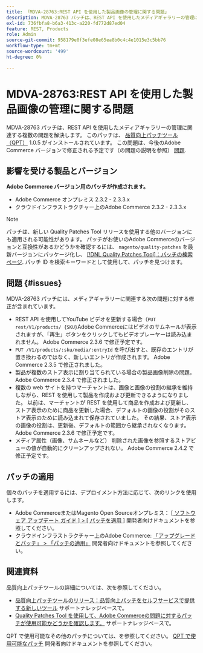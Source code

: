 ```yaml
---
title: 「MDVA-28763:REST API を使用した製品画像の管理に関する問題」
description: MDVA-28763 パッチは、REST API を使用したメディアギャラリーの管理に関連する複数の問題を解決します。 このパッチは、[Quality Patches Tool （QPT） ] （/help/announcements/adobe-commerce-announcements/magento-quality-patches-released-new-tool-to-self-serve-quality-patches.md） 1.0.5 がインストールされている場合に利用できます。 この問題は、今後のAdobe Commerce バージョンで修正される予定です。
exl-id: 736fbfa8-b6a3-413c-a220-fd772d87ed04
feature: REST, Products
role: Admin
source-git-commit: 958179e0f3efe08e65ea8b0c4c4e1015e3c5bb76
workflow-type: tm+mt
source-wordcount: '499'
ht-degree: 0%

---
```


# MDVA-28763:REST API を使用した製品画像の管理に関する問題

MDVA-28763 パッチは、REST API を使用したメディアギャラリーの管理に関連する複数の問題を解決します。 このパッチは、 [品質向上パッチツール（QPT）](/help/announcements/adobe-commerce-announcements/magento-quality-patches-released-new-tool-to-self-serve-quality-patches.md) 1.0.5 がインストールされています。 この問題は、今後のAdobe Commerce バージョンで修正される予定です（の問題の説明を参照） [問題](#issues).

## 影響を受ける製品とバージョン

**Adobe Commerce バージョン用のパッチが作成されます。**

* Adobe Commerce オンプレミス 2.3.2 - 2.3.3.x
* クラウドインフラストラクチャー上のAdobe Commerce 2.3.2 - 2.3.3.x

>[!NOTE]
>
>パッチは、新しい Quality Patches Tool リリースを使用する他のバージョンにも適用される可能性があります。 パッチがお使いのAdobe Commerceのバージョンと互換性があるかどうかを確認するには、 `magento/quality-patches` を最新バージョンにパッケージ化し、 [[!DNL Quality Patches Tool]：パッチの検索ページ](https://devdocs.magento.com/quality-patches/tool.html#patch-grid). パッチ ID を検索キーワードとして使用して、パッチを見つけます。

## 問題 {#issues}

MDVA-28763 パッチには、メディアギャラリーに関連する次の問題に対する修正が含まれています。

* REST API を使用してYouTube ビデオを更新する場合（`PUT rest/V1/products/ {SKU}`Adobe Commerceにはビデオのサムネールが表示されますが、「再生」ボタンをクリックしてもビデオプレーヤーは読み込まれません。 Adobe Commerce 2.3.6 で修正予定です。
* `PUT /V1/products/:sku/media/:entryId` を呼び出すと、既存のエントリが置き換わるのではなく、新しいエントリが作成されます。 Adobe Commerce 2.3.5 で修正されました。
* 製品が複数のストア表示に割り当てられている場合の製品画像削除の問題。 Adobe Commerce 2.3.4 で修正されました。
* 複数の web サイトを持つマーチャントは、画像と画像の役割の継承を維持しながら、REST を使用して製品を作成および更新できるようになりました。 以前は、マーチャントが REST を使用して商品を作成および更新し、ストア表示のために商品を更新した場合、デフォルトの画像の役割がそのストア表示のために読み込まれて保存されていました。 その結果、ストア表示の画像の役割は、更新後、デフォルトの範囲から継承されなくなります。 Adobe Commerce 2.3.6 で修正予定です。
* メディア属性（画像、サムネールなど） 削除された画像を参照するストアビューの値が自動的にクリーンアップされない。 Adobe Commerce 2.4.2 で修正予定です。

## パッチの適用

個々のパッチを適用するには、デプロイメント方法に応じて、次のリンクを使用します。

* Adobe CommerceまたはMagento Open Sourceオンプレミス： [[ ソフトウェア アップデート ガイド ] > [ パッチを適用 ]](https://devdocs.magento.com/guides/v2.4/comp-mgr/patching/mqp.html) 開発者向けドキュメントを参照してください。
* クラウドインフラストラクチャー上のAdobe Commerce: [「アップグレードとパッチ」 > 「パッチの適用」](https://devdocs.magento.com/cloud/project/project-patch.html) 開発者向けドキュメントを参照してください。

## 関連資料

品質向上パッチツールの詳細については、次を参照してください。

* [品質向上パッチツールのリリース：品質向上パッチをセルフサービスで提供する新しいツール](/help/announcements/adobe-commerce-announcements/magento-quality-patches-released-new-tool-to-self-serve-quality-patches.md) サポートナレッジベースで。
* [Quality Patches Tool を使用して、Adobe Commerceの問題に対するパッチが使用可能かどうかを確認します。](/help/support-tools/patches-available-in-qpt-tool/check-patch-for-magento-issue-with-magento-quality-patches.md) サポートナレッジベースで。

QPT で使用可能なその他のパッチについては、を参照してください。 [QPT で使用可能なパッチ](https://devdocs.magento.com/quality-patches/tool.html#patch-grid) 開発者向けドキュメントを参照してください。
